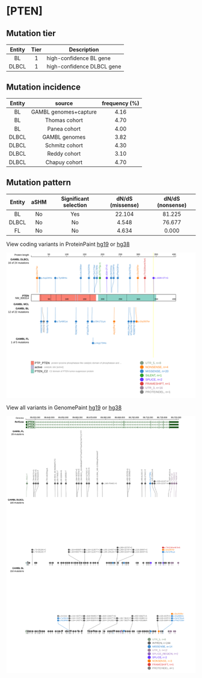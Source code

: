 # [PTEN]

## Mutation tier

|Entity|Tier|Description               |
|:------:|:----:|--------------------------|
|BL    |1   |high-confidence BL gene   |
|DLBCL |1   |high-confidence DLBCL gene|
## Mutation incidence

|Entity|source               |frequency (%)|
|:------:|:---------------------:|:-------------:|
|BL    |GAMBL genomes+capture|4.16         |
|BL    |Thomas cohort        |4.70         |
|BL    |Panea cohort         |4.00         |
|DLBCL |GAMBL genomes        |3.82         |
|DLBCL |Schmitz cohort       |4.30         |
|DLBCL |Reddy cohort         |3.10         |
|DLBCL |Chapuy cohort        |4.70         |

## Mutation pattern

|Entity|aSHM|Significant selection|dN/dS (missense)|dN/dS (nonsense)|
|:------:|:----:|:---------------------:|:----------------:|:----------------:|
|BL    |No  |Yes                  |22.104          |81.225          |
|DLBCL |No  |No                   | 4.548          |76.677          |
|FL    |No  |No                   | 4.634          | 0.000          |




View coding variants in ProteinPaint [hg19](https://www.bcgsc.ca/downloads/morinlab/GAMBL/test/genes/PTEN_protein.html)  or [hg38](https://www.bcgsc.ca/downloads/morinlab/GAMBL/test/genes/PTEN_protein_hg38.html)

![image](images/proteinpaint/PTEN_NM_000314.svg)

View all variants in GenomePaint [hg19](https://www.bcgsc.ca/downloads/morinlab/GAMBL/test/genes/PTEN.html)  or [hg38](https://www.bcgsc.ca/downloads/morinlab/GAMBL/test/genes/PTEN_hg38.html)

![image](images/proteinpaint/PTEN.svg)
